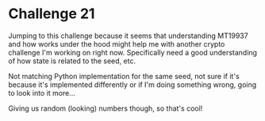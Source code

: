 # Challenge 21 

Jumping to this challenge because it seems that understanding MT19937 and how
works under the hood might help me with another crypto challenge I'm working on
right now. Specifically need a good understanding of how state is related to
the seed, etc.

Not matching Python implementation for the same seed, not sure if it's because
it's implemented differently or if I'm doing something wrong, going to look
into it more...

Giving us random (looking) numbers though, so that's cool!
